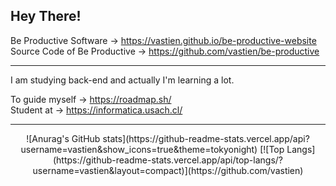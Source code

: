 ## Hey There!

  Be Productive Software → https://vastien.github.io/be-productive-website                           
  Source Code of Be Productive → https://github.com/vastien/be-productive
   

___________________________________________________________________________________________________________________________________________________________

I am studying back-end and actually I'm learning a lot. 

To guide myself → https://roadmap.sh/                                                                                                                                                                                                                                                                                                                     
Student at → https://informatica.usach.cl/       

___________________________________________________________________________________________________________________________________________________________


<p align="center">
![Anurag's GitHub stats](https://github-readme-stats.vercel.app/api?username=vastien&show_icons=true&theme=tokyonight)                      
[![Top Langs](https://github-readme-stats.vercel.app/api/top-langs/?username=vastien&layout=compact)](https://github.com/vastien)
</p>
